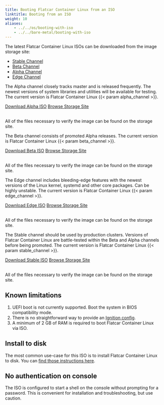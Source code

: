 ```yaml
---
title: Booting Flatcar Container Linux from an ISO
linktitle: Booting from an ISO
weight: 10
aliases:
    - ../../os/booting-with-iso
    - ../../bare-metal/booting-with-iso
---
```


The latest Flatcar Container Linux ISOs can be downloaded from the image storage site:

<div id="iso-images">
  <ul class="nav nav-tabs">
    <li class="active"><a href="#stable" data-toggle="tab">Stable Channel</a></li>
    <li><a href="#beta" data-toggle="tab">Beta Channel</a></li>
    <li><a href="#alpha" data-toggle="tab">Alpha Channel</a></li>
    <li><a href="#edge" data-toggle="tab">Edge Channel</a></li>
  </ul>
  <div class="tab-content coreos-docs-image-table">
    <div class="tab-pane" id="alpha">
      <div class="channel-info">
        <p>The Alpha channel closely tracks master and is released frequently. The newest versions of system libraries and utilities will be available for testing. The current version is Flatcar Container Linux {{< param alpha_channel >}}.</p>
      </div>
      <a href="https://alpha.release.flatcar-linux.net/amd64-usr/current/flatcar_production_iso_image.iso" class="btn btn-primary">Download Alpha ISO</a>
      <a href="https://alpha.release.flatcar-linux.net/amd64-usr/current/" class="btn btn-default">Browse Storage Site</a>
      <br/><br/>
      <p>All of the files necessary to verify the image can be found on the storage site.</p>
    </div>
    <div class="tab-pane" id="beta">
      <div class="channel-info">
        <p>The Beta channel consists of promoted Alpha releases. The current version is Flatcar Container Linux {{< param beta_channel >}}.</p>
      </div>
      <a href="https://beta.release.flatcar-linux.net/amd64-usr/current/flatcar_production_iso_image.iso" class="btn btn-primary">Download Beta ISO</a>
      <a href="https://beta.release.flatcar-linux.net/amd64-usr/current/" class="btn btn-default">Browse Storage Site</a>
      <br/><br/>
      <p>All of the files necessary to verify the image can be found on the storage site.</p>
    </div>
    <div class="tab-pane" id="edge">
      <div class="channel-info">
        <p>The Edge channel includes bleeding-edge features with the newest versions of the Linux kernel, systemd and other core packages. Can be highly unstable. The current version is Flatcar Container Linux {{< param edge_channel >}}.</p>
      </div>
      <a href="https://edge.release.flatcar-linux.net/amd64-usr/current/flatcar_production_iso_image.iso" class="btn btn-primary">Download Edge ISO</a>
      <a href="https://edge.release.flatcar-linux.net/amd64-usr/current/" class="btn btn-default">Browse Storage Site</a>
      <br/><br/>
      <p>All of the files necessary to verify the image can be found on the storage site.</p>
    </div>
    <div class="tab-pane active" id="stable">
      <div class="channel-info">
        <p>The Stable channel should be used by production clusters. Versions of Flatcar Container Linux are battle-tested within the Beta and Alpha channels before being promoted. The current version is Flatcar Container Linux {{< param stable_channel >}}.</p>
      </div>
      <a href="https://stable.release.flatcar-linux.net/amd64-usr/current/flatcar_production_iso_image.iso" class="btn btn-primary">Download Stable ISO</a>
      <a href="https://stable.release.flatcar-linux.net/amd64-usr/current/" class="btn btn-default">Browse Storage Site</a>
      <br/><br/>
      <p>All of the files necessary to verify the image can be found on the storage site.</p>
    </div>
  </div>
</div>

## Known limitations

1. UEFI boot is not currently supported. Boot the system in BIOS compatibility mode.
2. There is no straightforward way to provide an [Ignition config][cl-configs].
3. A minimum of 2 GB of RAM is required to boot Flatcar Container Linux via ISO.

## Install to disk

The most common use-case for this ISO is to install Flatcar Container Linux to disk. You can [find those instructions here](installing-to-disk).

## No authentication on console

The ISO is configured to start a shell on the console without prompting for a password. This is convenient for installation and troubleshooting, but use caution.

[cl-configs]: provisioning
